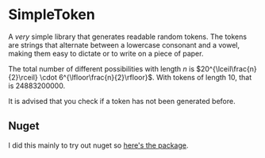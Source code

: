 # SimpleToken

A *very* simple library that generates readable random tokens. The tokens are strings that alternate between a lowercase consonant and a vowel, making them easy to dictate or to write on a piece of paper.

The total number of different possibilities with length $n$ is $20^{\lceil\frac{n}{2}\rceil} \cdot 6^{\lfloor\frac{n}{2}\rfloor}$. With tokens of length 10, that is $24883200000$.

It is advised that you check if a token has not been generated before.

## Nuget

I did this mainly to try out nuget so [here's the package](https://www.nuget.org/packages/SimpleToken/).
